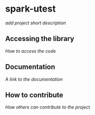 # spark-utest

*add project short description*

## Accessing the library

*How to access the code*

## Documentation

*A link to the documentation*

## How to contribute

*How others can contribute to the project*
